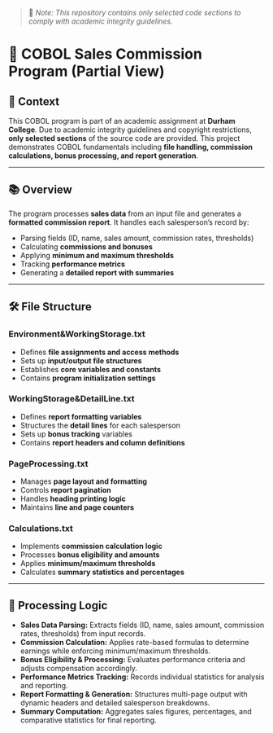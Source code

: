 > 📌 *Note: This repository contains only selected code sections to comply with academic integrity guidelines.*


# 📄 COBOL Sales Commission Program (Partial View)

## 🏫 Context

This COBOL program is part of an academic assignment at **Durham College**. Due to academic integrity guidelines and copyright restrictions, **only selected sections** of the source code are provided. This project demonstrates COBOL fundamentals including **file handling, commission calculations, bonus processing, and report generation**.

---

## 📚 Overview

The program processes **sales data** from an input file and generates a **formatted commission report**. It handles each salesperson’s record by:

- Parsing fields (ID, name, sales amount, commission rates, thresholds)
- Calculating **commissions and bonuses**
- Applying **minimum and maximum thresholds**
- Tracking **performance metrics**
- Generating a **detailed report with summaries**

---

## 🛠 File Structure

### **Environment&WorkingStorage.txt**
- Defines **file assignments and access methods**
- Sets up **input/output file structures**
- Establishes **core variables and constants**
- Contains **program initialization settings**

### **WorkingStorage&DetailLine.txt**
- Defines **report formatting variables**
- Structures the **detail lines** for each salesperson
- Sets up **bonus tracking** variables
- Contains **report headers and column definitions**

### **PageProcessing.txt**
- Manages **page layout and formatting**
- Controls **report pagination**
- Handles **heading printing logic**
- Maintains **line and page counters**

### **Calculations.txt**
- Implements **commission calculation logic**
- Processes **bonus eligibility and amounts**
- Applies **minimum/maximum thresholds**
- Calculates **summary statistics and percentages**

---

## 🧮 Processing Logic

- **Sales Data Parsing:** Extracts fields (ID, name, sales amount, commission rates, thresholds) from input records.
- **Commission Calculation:** Applies rate-based formulas to determine earnings while enforcing minimum/maximum thresholds.
- **Bonus Eligibility & Processing:** Evaluates performance criteria and adjusts compensation accordingly.
- **Performance Metrics Tracking:** Records individual statistics for analysis and reporting.
- **Report Formatting & Generation:** Structures multi-page output with dynamic headers and detailed salesperson breakdowns.
- **Summary Computation:** Aggregates sales figures, percentages, and comparative statistics for final reporting.
